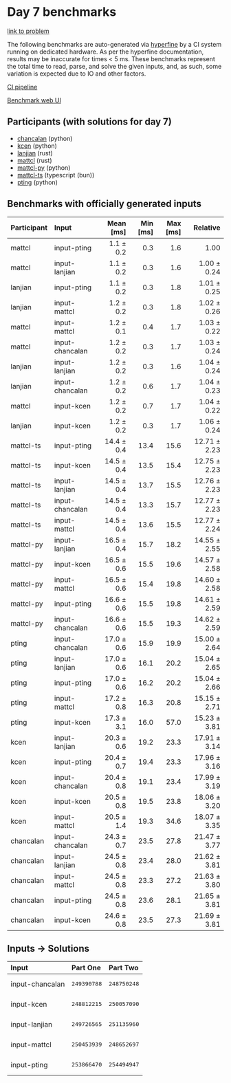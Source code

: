 # Day 7 benchmarks

[link to problem](https://adventofcode.com/2023/day/7)

The following benchmarks are auto-generated via
[hyperfine](https://github.com/sharkdp/hyperfine) by a CI system running on
dedicated hardware. As per the hyperfine documentation, results may be
inaccurate for times < 5 ms. These benchmarks represent the total time to read,
parse, and solve the given inputs, and, as such, some variation is expected due
to IO and other factors.

[CI pipeline](http://ci.papercode.net:8080/teams/main/pipelines/aoc2023)

[Benchmark web UI](https://aoc.ancalagon.black)


## Participants (with solutions for day 7)

- [chancalan](https://github.com/chancalan/aoc2023) (python)
- [kcen](https://github.com/kcen/aoc2023) (python)
- [lanjian](https://github.com/lanjian/aoc-2023) (rust)
- [mattcl](https://github.com/mattcl/aoc2023) (rust)
- [mattcl-py](https://github.com/mattcl/aoc2023-py) (python)
- [mattcl-ts](https://github.com/mattcl/aoc2023-js) (typescript (bun))
- [pting](https://github.com/pting/aoc2023) (python)


## Benchmarks with officially generated inputs

| Participant | Input | Mean [ms] | Min [ms] | Max [ms] | Relative |
|:---|:---|---:|---:|---:|---:|
| mattcl | input-pting | 1.1 ± 0.2 | 0.3 | 1.6 | 1.00 |
| mattcl | input-lanjian | 1.1 ± 0.2 | 0.3 | 1.6 | 1.00 ± 0.24 |
| lanjian | input-pting | 1.1 ± 0.2 | 0.3 | 1.8 | 1.01 ± 0.25 |
| lanjian | input-mattcl | 1.2 ± 0.2 | 0.3 | 1.8 | 1.02 ± 0.26 |
| mattcl | input-mattcl | 1.2 ± 0.1 | 0.4 | 1.7 | 1.03 ± 0.22 |
| mattcl | input-chancalan | 1.2 ± 0.2 | 0.3 | 1.7 | 1.03 ± 0.24 |
| lanjian | input-lanjian | 1.2 ± 0.2 | 0.3 | 1.6 | 1.04 ± 0.24 |
| lanjian | input-chancalan | 1.2 ± 0.2 | 0.6 | 1.7 | 1.04 ± 0.23 |
| mattcl | input-kcen | 1.2 ± 0.2 | 0.7 | 1.7 | 1.04 ± 0.22 |
| lanjian | input-kcen | 1.2 ± 0.2 | 0.3 | 1.7 | 1.06 ± 0.24 |
| mattcl-ts | input-pting | 14.4 ± 0.4 | 13.4 | 15.6 | 12.71 ± 2.23 |
| mattcl-ts | input-kcen | 14.5 ± 0.4 | 13.5 | 15.4 | 12.75 ± 2.23 |
| mattcl-ts | input-lanjian | 14.5 ± 0.4 | 13.7 | 15.5 | 12.76 ± 2.23 |
| mattcl-ts | input-chancalan | 14.5 ± 0.4 | 13.3 | 15.7 | 12.77 ± 2.23 |
| mattcl-ts | input-mattcl | 14.5 ± 0.4 | 13.6 | 15.5 | 12.77 ± 2.24 |
| mattcl-py | input-lanjian | 16.5 ± 0.4 | 15.7 | 18.2 | 14.55 ± 2.55 |
| mattcl-py | input-kcen | 16.5 ± 0.6 | 15.5 | 19.6 | 14.57 ± 2.58 |
| mattcl-py | input-mattcl | 16.5 ± 0.6 | 15.4 | 19.8 | 14.60 ± 2.58 |
| mattcl-py | input-pting | 16.6 ± 0.6 | 15.5 | 19.8 | 14.61 ± 2.59 |
| mattcl-py | input-chancalan | 16.6 ± 0.6 | 15.5 | 19.3 | 14.62 ± 2.59 |
| pting | input-chancalan | 17.0 ± 0.6 | 15.9 | 19.9 | 15.00 ± 2.64 |
| pting | input-lanjian | 17.0 ± 0.6 | 16.1 | 20.2 | 15.04 ± 2.65 |
| pting | input-pting | 17.0 ± 0.6 | 16.2 | 20.2 | 15.04 ± 2.66 |
| pting | input-mattcl | 17.2 ± 0.8 | 16.3 | 20.8 | 15.15 ± 2.71 |
| pting | input-kcen | 17.3 ± 3.1 | 16.0 | 57.0 | 15.23 ± 3.81 |
| kcen | input-lanjian | 20.3 ± 0.6 | 19.2 | 23.3 | 17.91 ± 3.14 |
| kcen | input-pting | 20.4 ± 0.7 | 19.4 | 23.3 | 17.96 ± 3.16 |
| kcen | input-chancalan | 20.4 ± 0.8 | 19.1 | 23.4 | 17.99 ± 3.19 |
| kcen | input-kcen | 20.5 ± 0.8 | 19.5 | 23.8 | 18.06 ± 3.20 |
| kcen | input-mattcl | 20.5 ± 1.4 | 19.3 | 34.6 | 18.07 ± 3.35 |
| chancalan | input-chancalan | 24.3 ± 0.7 | 23.5 | 27.8 | 21.47 ± 3.77 |
| chancalan | input-lanjian | 24.5 ± 0.8 | 23.4 | 28.0 | 21.62 ± 3.81 |
| chancalan | input-mattcl | 24.5 ± 0.8 | 23.3 | 27.2 | 21.63 ± 3.80 |
| chancalan | input-pting | 24.5 ± 0.8 | 23.6 | 28.1 | 21.65 ± 3.81 |
| chancalan | input-kcen | 24.6 ± 0.8 | 23.5 | 27.3 | 21.69 ± 3.81 |


## Inputs -> Solutions

| Input | Part One | Part Two |
|:---|:---|:---|
|input-chancalan|<pre>249390788</pre>|<pre>248750248</pre>|
|input-kcen|<pre>248812215</pre>|<pre>250057090</pre>|
|input-lanjian|<pre>249726565</pre>|<pre>251135960</pre>|
|input-mattcl|<pre>250453939</pre>|<pre>248652697</pre>|
|input-pting|<pre>253866470</pre>|<pre>254494947</pre>|